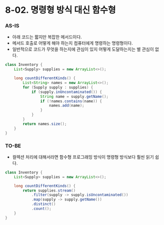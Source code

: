 # 8-02. 명령형 방식 대신 함수형

### AS-IS

- 아래 코드는 짧지만 복잡한 메서드이다.
- 메서드 호출로 어떻게 해야 하는지 컴퓨터에게 명령하는 명령형이다.
- 일반적으로 코드가 무엇을 하는지에 관심이 있지 어떻게 도달하는지는 별 관심이 없다.

```java
class Inventory {
    List<Supply> supplies = new ArrayList<>();

    long countDifferentKinds() {
        List<String> names = new ArrayList<>();
        for (Supply supply : supplies) {
            if (supply.inUncontaminated()) {
                String name = supply.getName();
                if (!names.contains(name)) {
                    names.add(name);
                }
            }
        }
        return names.size();
    }
}
```

### TO-BE

- 컬렉션 처리에 대해서라면 함수형 프로그래밍 방식이 명령형 방식보다 훨씬 읽기 쉽다.

```java
class Inventory {
    List<Supply> supplies = new ArrayList<>();

    long countDifferentKinds() {
        return supplies.stream()
            .filter(supply -> supply.isUncontaminated())
            .map(supply -> supply.getName())
            .distinct()
            .count();
    }
}
```
